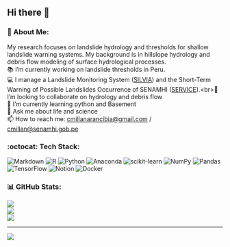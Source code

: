 ## Hi there 👋
### 💫 About Me:
My research focuses on landslide hydrology and thresholds for shallow landslide warning systems. My background is in hillslope hydrology and debris flow modeling of surface hydrological processes.\
📚 I’m currently working on landslide thresholds in Peru.<br>
💻 I manage a Landslide Monitoring System ([SILVIA](https://www.senamhi.gob.pe/?p=monitoreo-silvia)) and the Short-Term Warning of Possible Landslides Occurrence of SENAMHI ([SERVICE]([https://doi.org/10.4211/hs.a7eb980e1a0545b497cd1f1a1530590b](https://www.senamhi.gob.pe/?p=aviso-activacion-quebrada))).<br>👯 I’m looking to collaborate on hydrology and debris flow<br>🌱 I’m currently learning python and Basement<br>💬 Ask me about life and science<br>📫 How to reach me: cmillanarancibia@gmail.com / cmillan@senamhi.gob.pe


### :octocat: Tech Stack:
![Markdown](https://img.shields.io/badge/markdown-%23000000.svg?style=plastic&logo=markdown&logoColor=white) ![R](https://img.shields.io/badge/r-%23276DC3.svg?style=plastic&logo=r&logoColor=white) ![Python](https://img.shields.io/badge/python-3670A0?style=plastic&logo=python&logoColor=ffdd54) ![Anaconda](https://img.shields.io/badge/Anaconda-%2344A833.svg?style=plastic&logo=anaconda&logoColor=white) ![scikit-learn](https://img.shields.io/badge/scikit--learn-%23F7931E.svg?style=plastic&logo=scikit-learn&logoColor=white) ![NumPy](https://img.shields.io/badge/numpy-%23013243.svg?style=plastic&logo=numpy&logoColor=white) ![Pandas](https://img.shields.io/badge/pandas-%23150458.svg?style=plastic&logo=pandas&logoColor=white) ![TensorFlow](https://img.shields.io/badge/TensorFlow-%23FF6F00.svg?style=plastic&logo=TensorFlow&logoColor=white) ![Notion](https://img.shields.io/badge/Notion-%23000000.svg?style=plastic&logo=notion&logoColor=white) ![Docker](https://img.shields.io/badge/docker-%230db7ed.svg?style=plastic&logo=docker&logoColor=white)
### 📊 GitHub Stats:
![](https://github-readme-stats.vercel.app/api?username=caemillan&theme=swift&hide_border=false&include_all_commits=false&count_private=false)<br/>
![](https://github-readme-streak-stats.herokuapp.com/?user=caemillan&theme=swift&hide_border=false)<br/>
![](https://github-readme-stats.vercel.app/api/top-langs/?username=caemillan&theme=swift&hide_border=false&include_all_commits=false&count_private=false&layout=compact)

---
[![](https://visitcount.itsvg.in/api?id=caemillan&icon=0&color=12)](https://visitcount.itsvg.in)
